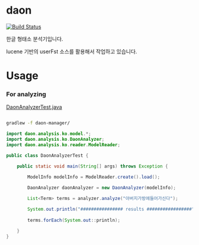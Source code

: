 # daon
[![Build Status](https://travis-ci.org/rasoio/daon.svg?branch=master)](https://travis-ci.org/rasoio/daon)

한글 형태소 분석기입니다.

lucene 기반의 userFst 소스를 활용해서 작업하고 있습니다.

# Usage

### For analyzing

[DaonAnalyzerTest.java](https://github.com/rasoio/daon/blob/master/src/main/java/daon/analysis/ko/main/DaonAnalyzerExample.java)


```bash

gradlew -f daon-manager/

```

```java
import daon.analysis.ko.model.*;
import daon.analysis.ko.DaonAnalyzer;
import daon.analysis.ko.reader.ModelReader;

public class DaonAnalyzerTest {

    public static void main(String[] args) throws Exception {

        ModelInfo modelInfo = ModelReader.create().load();
        
        DaonAnalyzer daonAnalyzer = new DaonAnalyzer(modelInfo);

        List<Term> terms = analyzer.analyze("아버지가방에들어가신다");

        System.out.println("################ results #################");
        
        terms.forEach(System.out::println);

    }
}

```
